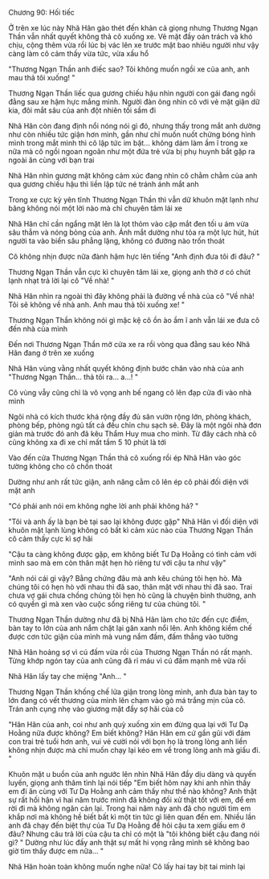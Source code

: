 




Chương 90: Hối tiếc


Ở trên xe lúc này Nhã Hân gào thét đến khản cả giọng nhưng Thương Ngạn Thần vẫn nhất quyết không thả cô xuống xe. Vẻ mặt đầy oán trách và khó chịu, cộng thêm vừa rồi lúc bị vác lên xe trước mặt bao nhiêu người như vậy càng làm cô cảm thấy vừa tức, vừa xấu hổ

"Thương Ngạn Thần anh điếc sao? Tôi không muốn ngồi xe của anh, anh mau thả tôi xuống! "

Thương Ngạn Thần liếc qua gương chiếu hậu nhìn người con gái đang ngồi đằng sau xe hậm hực mắng mình. Người đàn ông nhìn cô với vẻ mặt giận dữ kia, đôi mắt sâu của anh đột nhiên tối sầm đi

Nhã Hân còn đang định nổi nóng nói gì đó, nhưng thấy trong mắt anh dường như còn nhiều tức giận hơn mình, gần như chỉ muốn nuốt chửng bóng hình mình trong mắt mình thì cô lập tức im bặt... không dám làm ầm ĩ trong xe nữa mà cô ngồi ngoan ngoãn như một đứa trẻ vừa bị phụ huynh bắt gặp ra ngoài ăn cùng với bạn trai

Nhã Hân nhìn gương mặt không cảm xúc đang nhìn cô chằm chằm của anh qua gương chiếu hậu thì liền lập tức né tránh ánh mắt anh

Trong xe cực kỳ yên tĩnh Thương Ngạn Thần thì vẫn dữ khuôn mặt lạnh như băng không nói một lời nào mà chỉ chuyên tâm lái xe



Nhã Hân chỉ cần ngẩng mặt lên là lọt thỏm vào cặp mắt đen tối u ám vừa sâu thẳm và nóng bỏng của anh. Ánh mắt dường như tỏa ra một lực hút, hút người ta vào biển sâu phẳng lặng, không có đường nào trốn thoát

Cô không nhịn được nữa đành hậm hực lên tiếng "Anh định đưa tôi đi đâu? "

Thương Ngạn Thần vẫn cực kì chuyên tâm lái xe, giọng anh thờ ơ có chút lạnh nhạt trả lời lại cô "Về nhà! "

Nhã Hân nhìn ra ngoài thì đây không phải là đường về nhà của cô "Về nhà! Tôi sẽ không về nhà anh. Anh mau thả tôi xuống xe! "

Thương Ngạn Thần không nói gì mặc kệ cô ồn ào ầm ĩ anh vẫn lái xe đưa cô đến nhà của mình

Đến nơi Thương Ngạn Thần mở cửa xe ra rồi vòng qua đằng sau kéo Nhã Hân đang ở trên xe xuống

Nhã Hân vùng vằng nhất quyết không định bước chân vào nhà của anh "Thương Ngạn Thần... thả tôi ra... a...! "

Cô vùng vẫy cũng chỉ là vô vọng anh bế ngang cô lên đạp cửa đi vào nhà mình



Ngôi nhà có kích thước khá rộng đầy đủ sân vườn rộng lớn, phòng khách, phòng bếp, phòng ngủ tất cả đều chỉn chu sạch sẽ. Đây là một ngôi nhà đơn giản mà trước đó anh đã kêu Thẩm Huy mua cho mình. Từ đây cách nhà cô cũng không xa đi xe chỉ mất tầm 5 10 phút là tới

Vào đến cửa Thương Ngạn Thần thả cô xuống rồi ép Nhã Hân vào góc tường không cho cô chốn thoát

Dường như anh rất tức giận, anh năng cằm cô lên ép cô phải đối diện với mặt anh

"Có phải anh nói em không nghe lời anh phải không hả? "

"Tôi và anh ấy là bạn bè tại sao lại không được gặp" Nhã Hân vì đối diện với khuôn mặt lạnh lùng không có bất kì cảm xúc nào của Thương Ngạn Thần cô cảm thấy cực kì sợ hãi

"Cậu ta càng không được gặp, em không biết Tư Dạ Hoằng có tình cảm với mình sao mà em còn thân mật hẹn hò riêng tư với cậu ta như vậy"

"Anh nói cái gì vậy? Bằng chứng đâu mà anh kêu chúng tôi hẹn hò. Mà chúng tôi có hẹn hò với nhau thì đã sao, thân mật với nhau thì đã sao. Trai chưa vợ gái chưa chồng chúng tôi hẹn hò cũng là chuyện bình thường, anh có quyền gì mà xen vào cuộc sống riêng tư của chúng tôi. "

Thương Ngạn Thần dường như đã bị Nhã Hân làm cho tức đến cực điểm, bàn tay to lớn của anh nắm chặt lại gân xanh nổi lên. Anh không kiềm chế được cơn tức giận của mình mà vung nắm đấm, đấm thẳng vào tường

Nhã Hân hoảng sợ vì cú đấm vừa rồi của Thương Ngạn Thần nó rất mạnh. Từng khớp ngón tay của anh cũng đã rỉ máu vì cú đấm mạnh mẽ vừa rồi

Nhã Hân lấy tay che miệng "Anh... "

Thương Ngạn Thần khống chế lửa giận trong lòng mình, anh đưa bàn tay to lớn đang có vết thương của mình lên chạm vào gò má trắng mịn của cô. Trán anh cụng nhẹ vào giương mặt đầy sợ hãi của cô

"Hân Hân của anh, coi như anh quỳ xuống xin em đừng qua lại với Tư Dạ Hoằng nữa được không? Em biết không? Hân Hân em cứ gần gũi với đám con trai trẻ tuổi hơn anh, vui vẻ cười nói với bọn họ là trong lòng anh liền không nhịn được mà chỉ muốn chạy lại kéo em về trong lòng anh mà giấu đi. "

Khuôn mặt u buồn của anh ngước lên nhìn Nhã Hân đầy dịu dàng và quyến luyến, giọng anh thâm tình lại nói tiếp "Em biết hôm nay khi anh nhìn thấy em đi ăn cùng với Tư Dạ Hoằng anh cảm thấy như thế nào không? Anh thật sự rất hối hận vì hai năm trước mình đã không đối xử thật tốt với em, để em rời đi mà không ngăn cản lại. Trong hai năm này anh đã cho người tìm em khắp nơi mà không hề biết bất kì một tin tức gì liên quan đến em. Nhiều lần anh đã chạy đến biệt thự của Tư Dạ Hoằng để hỏi cậu ta xem giấu em ở đâu? Nhưng câu trả lời của cậu ta chỉ có một là "tôi không biết cậu đang nói gì? " Dường như lúc đấy anh thật sự mất hi vọng rằng mình sẽ không bao giờ tìm thấy được em nữa... "

Nhã Hân hoàn toàn không muốn nghe nữa! Cô lấy hai tay bịt tai mình lại




